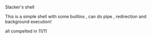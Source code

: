 Slacker's shell

This is a simple shell with some builtins , can do pipe , redirection and background execution!

all compelted in 11/11

